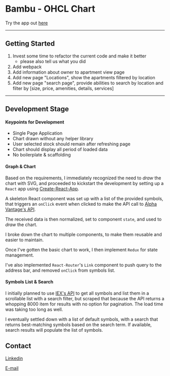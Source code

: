 **Bambu** - OHCL Chart
=====

Try the app out [here](https://ohclchart-shueze.surge.sh)

---

Getting Started
------
1. Invest some time to refactor the current code and make it better
    - please also tell us what you did
2. Add webpack
3. Add information about owner to apartment view page
4. Add new page "Locations", show the apartments filtered by location
5. Add new page "search page", provide abilities to search by location and filter by [size, price, amenities, details, services]

---

Development Stage
------

#### Keypoints for Development
* Single Page Application
* Chart drawn without any helper library
* User selected stock should remain after refreshing page
* Chart should display all period of loaded data
* No boilerplate & scaffolding

#### Graph & Chart
Based on the requirements, I immediately recognized the need to *draw* the chart with SVG, and proceeded to kickstart the development by setting up a `React` app using [Create-React-App](https://github.com/facebook/create-react-app).

A skeleton React component was set up with a list of the provided symbols, that triggers an `onClick` event when clicked to make the API call to [Alpha Vantage's API](https://www.alphavantage.co/).

The received data is then normalized, set to component `state`, and used to *draw* the chart.

I broke down the chart to multiple components, to make them reusable and easier to maintain.

Once I've gotten the basic chart to work, I then implement `Redux` for state management.

I've also implemented `React-Router`'s `Link` component to push query to the address bar, and removed `onClick` from symbols list.

#### Symbols List & Search
I initially planned to use [IEX's API](https://api.iextrading.com/1.0/ref-data/symbols) to get all symbols and list them in a scrollable list with a search filter, but scraped that because the API returns a whopping 8000 item for results with no option for pagination. The load time was taking too long as well.

I eventually settled down with a list of default symbols, with a search that returns best-matching symbols based on the search term. If available, search results will populate the list of symbols.


Contact
------
[Linkedin](https://www.linkedin.com/in/shueze/)

[E-mail](mailto:shueze@gmail.com)
